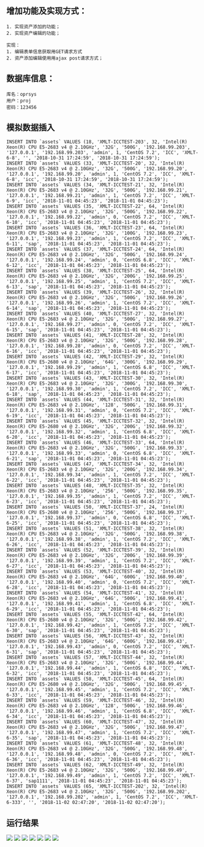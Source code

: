 ## 增加功能及实现方式：

```
1. 实现资产添加的功能；
2. 实现资产编辑的功能；

实现：
1. 编辑表单信息获取用GET请求方式
2. 资产添加编辑使用用ajax post请求方式；
```
## 数据库信息：
    库名：oprsys
    用户：proj
    密码：123456
## 模拟数据插入
    INSERT INTO `assets` VALUES (18, 'XMLT-ICCTEST-203', 32, 'Intel(R) Xeon(R) CPU E5-2683 v4 @ 2.10GHz', '32G', '500G', '192.168.99.203', '127.0.0.1', '192.168.99.203', 'admin', 1, 'CentOS 7.2', 'ICC', 'XMLT-6-8', '', '2018-10-31 17:24:59', '2018-10-31 17:24:59');
    INSERT INTO `assets` VALUES (33, 'XMLT-ICCTEST-20', 32, 'Intel(R) Xeon(R) CPU E5-2683 v4 @ 2.10GHz', '32G', '500G', '192.168.99.20', '127.0.0.1', '192.168.99.20', 'admin', 1, 'CentOS 7.2', 'ICC', 'XMLT-6-8', 'icc', '2018-10-31 17:24:59', '2018-10-31 17:24:59');
    INSERT INTO `assets` VALUES (34, 'XMLT-ICCTEST-21', 32, 'Intel(R) Xeon(R) CPU E5-2683 v4 @ 2.10GHz', '32G', '500G', '192.168.99.21', '127.0.0.1', '192.168.99.21', 'admin', 1, 'CentOS 7.2', 'ICC', 'XMLT-6-9', 'icc', '2018-11-01 04:45:23', '2018-11-01 04:45:23');
    INSERT INTO `assets` VALUES (35, 'XMLT-ICCTEST-22', 64, 'Intel(R) Xeon(R) CPU E5-2683 v4 @ 2.10GHz', '32G', '500G', '192.168.99.22', '127.0.0.1', '192.168.99.22', 'admin', 0, 'CentOS 7.2', 'ICC', 'XMLT-6-10', 'icc', '2018-11-01 04:45:23', '2018-11-01 04:45:23');
    INSERT INTO `assets` VALUES (36, 'XMLT-ICCTEST-23', 64, 'Intel(R) Xeon(R) CPU E5-2683 v4 @ 2.10GHz', '32G', '100G', '192.168.99.23', '127.0.0.1', '192.168.99.23', 'admin', 1, 'CentOS 7.2', 'ICC', 'XMLT-6-11', 'sap', '2018-11-01 04:45:23', '2018-11-01 04:45:23');
    INSERT INTO `assets` VALUES (37, 'XMLT-ICCTEST-24', 64, 'Intel(R) Xeon(R) CPU E5-2683 v4 @ 2.10GHz', '32G', '500G', '192.168.99.24', '127.0.0.1', '192.168.99.24', 'admin', 0, 'CentOS 6.8', 'ICC', 'XMLT-6-12', 'icc', '2018-11-01 04:45:23', '2018-11-01 04:45:23');
    INSERT INTO `assets` VALUES (38, 'XMLT-ICCTEST-25', 64, 'Intel(R) Xeon(R) CPU E5-2683 v4 @ 2.10GHz', '32G', '200G', '192.168.99.25', '127.0.0.1', '192.168.99.25', 'admin', 1, 'CentOS 7.2', 'ICC', 'XMLT-6-13', 'sap', '2018-11-01 04:45:23', '2018-11-01 04:45:23');
    INSERT INTO `assets` VALUES (39, 'XMLT-ICCTEST-26', 32, 'Intel(R) Xeon(R) CPU E5-2683 v4 @ 2.10GHz', '32G', '500G', '192.168.99.26', '127.0.0.1', '192.168.99.26', 'admin', 1, 'CentOS 7.2', 'ICC', 'XMLT-6-14', 'sap', '2018-11-01 04:45:23', '2018-11-01 04:45:23');
    INSERT INTO `assets` VALUES (40, 'XMLT-ICCTEST-27', 32, 'Intel(R) Xeon(R) CPU E5-2683 v4 @ 2.10GHz', '32G', '500G', '192.168.99.27', '127.0.0.1', '192.168.99.27', 'admin', 0, 'CentOS 7.2', 'ICC', 'XMLT-6-15', 'sap', '2018-11-01 04:45:23', '2018-11-01 04:45:23');
    INSERT INTO `assets` VALUES (41, 'XMLT-ICCTEST-28', 32, 'Intel(R) Xeon(R) CPU E5-2683 v4 @ 2.10GHz', '32G', '500G', '192.168.99.28', '127.0.0.1', '192.168.99.28', 'admin', 0, 'CentOS 7.2', 'ICC', 'XMLT-6-16', 'icc', '2018-11-01 04:45:23', '2018-11-01 04:45:23');
    INSERT INTO `assets` VALUES (42, 'XMLT-ICCTEST-29', 32, 'Intel(R) Xeon(R) CPU E5-2680 v4 @ 2.10GHz', '64G', '300G', '192.168.99.29', '127.0.0.1', '192.168.99.29', 'admin', 1, 'CentOS 6.8', 'ICC', 'XMLT-6-17', 'icc', '2018-11-01 04:45:23', '2018-11-01 04:45:23');
    INSERT INTO `assets` VALUES (43, 'XMLT-ICCTEST-30', 32, 'Intel(R) Xeon(R) CPU E5-2683 v4 @ 2.10GHz', '32G', '300G', '192.168.99.30', '127.0.0.1', '192.168.99.30', 'admin', 1, 'CentOS 7.2', 'ICC', 'XMLT-6-18', 'sap', '2018-11-01 04:45:23', '2018-11-01 04:45:23');
    INSERT INTO `assets` VALUES (44, 'XMLT-ICCTEST-31', 32, 'Intel(R) Xeon(R) CPU E5-2683 v4 @ 2.10GHz', '128', '500G', '192.168.99.31', '127.0.0.1', '192.168.99.31', 'admin', 0, 'CentOS 7.2', 'ICC', 'XMLT-6-19', 'icc', '2018-11-01 04:45:23', '2018-11-01 04:45:23');
    INSERT INTO `assets` VALUES (45, 'XMLT-ICCTEST-32', 32, 'Intel(R) Xeon(R) CPU E5-2680 v4 @ 2.10GHz', '32G', '200G', '192.168.99.32', '127.0.0.1', '192.168.99.32', 'admin', 1, 'CentOS 6.8', 'ICC', 'XMLT-6-20', 'icc', '2018-11-01 04:45:23', '2018-11-01 04:45:23');
    INSERT INTO `assets` VALUES (46, 'XMLT-ICCTEST-33', 64, 'Intel(R) Xeon(R) CPU E5-2683 v4 @ 2.10GHz', '32G', '500G', '192.168.99.33', '127.0.0.1', '192.168.99.33', 'admin', 0, 'CentOS 6.8', 'ICC', 'XMLT-6-21', 'sap', '2018-11-01 04:45:23', '2018-11-01 04:45:23');
    INSERT INTO `assets` VALUES (47, 'XMLT-ICCTEST-34', 32, 'Intel(R) Xeon(R) CPU E5-2683 v4 @ 2.10GHz', '32G', '200G', '192.168.99.34', '127.0.0.1', '192.168.99.34', 'admin', 1, 'CentOS 7.2', 'ICC', 'XMLT-6-22', 'icc', '2018-11-01 04:45:23', '2018-11-01 04:45:23');
    INSERT INTO `assets` VALUES (48, 'XMLT-ICCTEST-35', 32, 'Intel(R) Xeon(R) CPU E5-2683 v4 @ 2.10GHz', '256', '500G', '192.168.99.35', '127.0.0.1', '192.168.99.35', 'admin', 1, 'CentOS 7.2', 'ICC', 'XMLT-6-23', 'icc', '2018-11-01 04:45:23', '2018-11-01 04:45:23');
    INSERT INTO `assets` VALUES (50, 'XMLT-ICCTEST-37', 24, 'Intel(R) Xeon(R) CPU E5-2680 v4 @ 2.10GHz', '256', '500G', '192.168.99.37', '127.0.0.1', '192.168.99.37', 'admin', 0, 'CentOS 6.8', 'ICC', 'XMLT-6-25', 'icc', '2018-11-01 04:45:23', '2018-11-01 04:45:23');
    INSERT INTO `assets` VALUES (51, 'XMLT-ICCTEST-38', 32, 'Intel(R) Xeon(R) CPU E5-2683 v4 @ 2.10GHz', '32G', '500G', '192.168.99.38', '127.0.0.1', '192.168.99.38', 'admin', 1, 'CentOS 7.2', 'ICC', 'XMLT-6-26', 'icc', '2018-11-01 04:45:23', '2018-11-01 04:45:23');
    INSERT INTO `assets` VALUES (52, 'XMLT-ICCTEST-39', 32, 'Intel(R) Xeon(R) CPU E5-2683 v4 @ 2.10GHz', '32G', '200G', '192.168.99.39', '127.0.0.1', '192.168.99.39', 'admin', 1, 'CentOS 7.2', 'ICC', 'XMLT-6-27', 'icc', '2018-11-01 04:45:23', '2018-11-01 04:45:23');
    INSERT INTO `assets` VALUES (53, 'XMLT-ICCTEST-40', 32, 'Intel(R) Xeon(R) CPU E5-2683 v4 @ 2.10GHz', '64G', '600G', '192.168.99.40', '127.0.0.1', '192.168.99.40', 'admin', 0, 'CentOS 7.2', 'ICC', 'XMLT-6-28', 'icc', '2018-11-01 04:45:23', '2018-11-01 04:45:23');
    INSERT INTO `assets` VALUES (54, 'XMLT-ICCTEST-41', 32, 'Intel(R) Xeon(R) CPU E5-2683 v4 @ 2.10GHz', '64G', '500G', '192.168.99.41', '127.0.0.1', '192.168.99.41', 'admin', 1, 'CentOS 6.8', 'ICC', 'XMLT-6-29', 'icc', '2018-11-01 04:45:23', '2018-11-01 04:45:23');
    INSERT INTO `assets` VALUES (55, 'XMLT-ICCTEST-42', 64, 'Intel(R) Xeon(R) CPU E5-2680 v4 @ 2.10GHz', '32G', '500G', '192.168.99.42', '127.0.0.1', '192.168.99.42', 'admin', 1, 'CentOS 7.2', 'ICC', 'XMLT-6-30', 'sap', '2018-11-01 04:45:23', '2018-11-01 04:45:23');
    INSERT INTO `assets` VALUES (56, 'XMLT-ICCTEST-43', 32, 'Intel(R) Xeon(R) CPU E5-2683 v4 @ 2.10GHz', '64G', '600G', '192.168.99.43', '127.0.0.1', '192.168.99.43', 'admin', 0, 'CentOS 7.2', 'ICC', 'XMLT-6-31', 'sap', '2018-11-01 04:45:23', '2018-11-01 04:45:23');
    INSERT INTO `assets` VALUES (57, 'XMLT-ICCTEST-44', 32, 'Intel(R) Xeon(R) CPU E5-2683 v4 @ 2.10GHz', '32G', '500G', '192.168.99.44', '127.0.0.1', '192.168.99.44', 'admin', 1, 'CentOS 6.8', 'ICC', 'XMLT-6-32', 'icc', '2018-11-01 04:45:23', '2018-11-01 04:45:23');
    INSERT INTO `assets` VALUES (58, 'XMLT-ICCTEST-45', 64, 'Intel(R) Xeon(R) CPU E5-2680 v4 @ 2.10GHz', '32G', '500G', '192.168.99.45', '127.0.0.1', '192.168.99.45', 'admin', 1, 'CentOS 7.2', 'ICC', 'XMLT-6-33', 'icc', '2018-11-01 04:45:23', '2018-11-01 04:45:23');
    INSERT INTO `assets` VALUES (59, 'XMLT-ICCTEST-46', 32, 'Intel(R) Xeon(R) CPU E5-2683 v4 @ 2.10GHz', '128', '500G', '192.168.99.46', '127.0.0.1', '192.168.99.46', 'admin', 1, 'CentOS 6.8', 'ICC', 'XMLT-6-34', 'icc', '2018-11-01 04:45:23', '2018-11-01 04:45:23');
    INSERT INTO `assets` VALUES (60, 'XMLT-ICCTEST-47', 32, 'Intel(R) Xeon(R) CPU E5-2683 v4 @ 2.10GHz', '32G', '500G', '192.168.99.47', '127.0.0.1', '192.168.99.47', 'admin', 1, 'CentOS 7.2', 'ICC', 'XMLT-6-35', 'sap', '2018-11-01 04:45:23', '2018-11-01 04:45:23');
    INSERT INTO `assets` VALUES (61, 'XMLT-ICCTEST-48', 32, 'Intel(R) Xeon(R) CPU E5-2683 v4 @ 2.10GHz', '32G', '500G', '192.168.99.48', '127.0.0.1', '192.168.99.48', 'admin', 0, 'CentOS 7.2', 'ICC', 'XMLT-6-36', 'icc', '2018-11-01 04:45:23', '2018-11-01 04:45:23');
    INSERT INTO `assets` VALUES (62, 'XMLT-ICCTEST-49', 32, 'Intel(R) Xeon(R) CPU E5-2683 v4 @ 2.10GHz', '32G', '500G', '192.168.99.49', '127.0.0.1', '192.168.99.49', 'admin', 1, 'CentOS 7.2', 'ICC', 'XMLT-6-37', 'sap1111', '2018-11-01 04:45:23', '2018-11-01 04:45:23');
    INSERT INTO `assets` VALUES (65, 'XMLT-ICCTEST-202', 32, 'Intel(R) Xeon(R) CPU E5-2683 v4 @ 2.10GHz', '32G', '500G', '192.168.99.202', '127.0.0.1', '192.168.99.202', 'admin', 1, 'CentOS 7.2', 'ICC', 'XMLT-6-333', '', '2018-11-02 02:47:20', '2018-11-02 02:47:20');
## 运行结果
![](1.png)
![](2.png)
![](3.png)
![](4.png)
![](5.png)
![](6.png)
![](7.png)